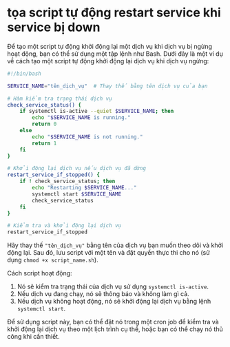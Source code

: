# tọa script tự động restart service khi service bị down

Để tạo một script tự động khởi động lại một dịch vụ khi dịch vụ bị ngừng hoạt động, bạn có thể sử dụng một tập lệnh như Bash. Dưới đây là một ví dụ về cách tạo một script tự động khởi động lại dịch vụ khi dịch vụ ngừng:

```bash
#!/bin/bash

SERVICE_NAME="tên_dịch_vụ"  # Thay thế bằng tên dịch vụ của bạn

# Hàm kiểm tra trạng thái dịch vụ
check_service_status() {
    if systemctl is-active --quiet $SERVICE_NAME; then
        echo "$SERVICE_NAME is running."
        return 0
    else
        echo "$SERVICE_NAME is not running."
        return 1
    fi
}

# Khởi động lại dịch vụ nếu dịch vụ đã dừng
restart_service_if_stopped() {
    if ! check_service_status; then
        echo "Restarting $SERVICE_NAME..."
        systemctl start $SERVICE_NAME
        check_service_status
    fi
}

# Kiểm tra và khởi động lại dịch vụ
restart_service_if_stopped

```

Hãy thay thế `"tên_dịch_vụ"` bằng tên của dịch vụ bạn muốn theo dõi và khởi động lại. Sau đó, lưu script với một tên và đặt quyền thực thi cho nó (sử dụng `chmod +x script_name.sh`).

Cách script hoạt động:

1. Nó sẽ kiểm tra trạng thái của dịch vụ sử dụng `systemctl is-active`.
2. Nếu dịch vụ đang chạy, nó sẽ thông báo và không làm gì cả.
3. Nếu dịch vụ không hoạt động, nó sẽ khởi động lại dịch vụ bằng lệnh `systemctl start`.

Để sử dụng script này, bạn có thể đặt nó trong một cron job để kiểm tra và khởi động lại dịch vụ theo một lịch trình cụ thể, hoặc bạn có thể chạy nó thủ công khi cần thiết.